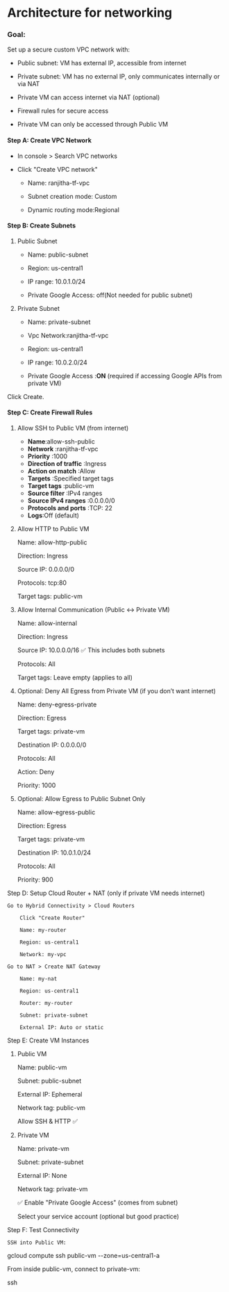 # Architecture for networking


### Goal:

Set up a secure custom VPC network with:

- Public subnet: VM has external IP, accessible from internet

- Private subnet: VM has no external IP, only communicates internally or via NAT

- Private VM can access internet via NAT (optional)

- Firewall rules for secure access

- Private VM can only be accessed through Public VM

#### Step A: Create VPC Network

- In console > Search VPC networks

- Click "Create VPC network"

    - Name: ranjitha-tf-vpc

    - Subnet creation mode: Custom

     - Dynamic routing mode:Regional 

#### Step B: Create Subnets

1. Public Subnet

   - Name: public-subnet

   - Region: us-central1

   - IP range: 10.0.1.0/24

   - Private Google Access: off(Not needed for public subnet)

2. Private Subnet

    -  Name: private-subnet

    -  Vpc Network:ranjitha-tf-vpc

     -  Region: us-central1

     -  IP range: 10.0.2.0/24

    - Private Google Access :**ON** (required if accessing Google APIs from private VM)

Click Create.

#### Step C: Create Firewall Rules

1. Allow SSH to Public VM (from internet)

    - **Name**:allow-ssh-public
    - **Network**	:ranjitha-tf-vpc
    - **Priority**	:1000
    -  **Direction of traffic**	:Ingress
    - **Action on match**	:Allow
    - **Targets**	:Specified target tags
    - **Target tags**	:public-vm
    - **Source filter**	:IPv4 ranges
    - **Source IPv4 ranges**	:0.0.0.0/0
    -  **Protocols and ports**	:TCP: 22
    - **Logs**:Off (default)

3. Allow HTTP to Public VM

    Name: allow-http-public

    Direction: Ingress

    Source IP: 0.0.0.0/0

    Protocols: tcp:80

    Target tags: public-vm

4. Allow Internal Communication (Public <-> Private VM)

    Name: allow-internal

    Direction: Ingress

    Source IP: 10.0.0.0/16 ✅ This includes both subnets

    Protocols: All

    Target tags: Leave empty (applies to all)

5. Optional: Deny All Egress from Private VM (if you don’t want internet)

    Name: deny-egress-private

    Direction: Egress

    Target tags: private-vm

    Destination IP: 0.0.0.0/0

    Protocols: All

    Action: Deny

    Priority: 1000

6. Optional: Allow Egress to Public Subnet Only

    Name: allow-egress-public

    Direction: Egress

    Target tags: private-vm

    Destination IP: 10.0.1.0/24

    Protocols: All

    Priority: 900

Step D: Setup Cloud Router + NAT (only if private VM needs internet)

    Go to Hybrid Connectivity > Cloud Routers

        Click "Create Router"

        Name: my-router

        Region: us-central1

        Network: my-vpc

    Go to NAT > Create NAT Gateway

        Name: my-nat

        Region: us-central1

        Router: my-router

        Subnet: private-subnet

        External IP: Auto or static

Step E: Create VM Instances
1. Public VM

    Name: public-vm

    Subnet: public-subnet

    External IP: Ephemeral

    Network tag: public-vm

    Allow SSH & HTTP ✅

2. Private VM

    Name: private-vm

    Subnet: private-subnet

    External IP: None

    Network tag: private-vm

    ✅ Enable "Private Google Access" (comes from subnet)

    Select your service account (optional but good practice)

Step F: Test Connectivity

    SSH into Public VM:

gcloud compute ssh public-vm --zone=us-central1-a

From inside public-vm, connect to private-vm:

ssh <private-vm-internal-ip>
